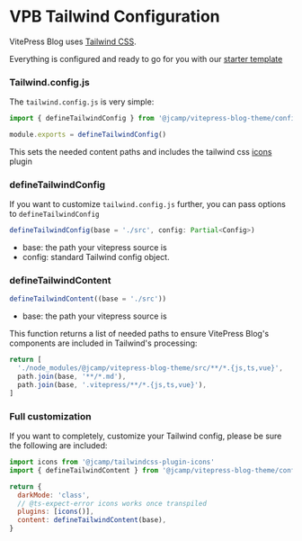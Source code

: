 # VPB Tailwind Configuration

VitePress Blog uses [Tailwind CSS](https://tailwindcss.com).

Everything is configured and ready to go for you with our [starter template](https://github.com/jcamp-code/starter-vitepress-blog)

### Tailwind.config.js

The `tailwind.config.js` is very simple:

```js
import { defineTailwindConfig } from '@jcamp/vitepress-blog-theme/config'

module.exports = defineTailwindConfig()
```

This sets the needed content paths and includes the tailwind css [icons](./icons) plugin

### defineTailwindConfig

If you want to customize `tailwind.config.js` further, you can pass options to `defineTailwindConfig`

```ts
defineTailwindConfig(base = './src', config: Partial<Config>)
```

- base: the path your vitepress source is
- config: standard Tailwind config object.

### defineTailwindContent

```ts
defineTailwindContent((base = './src'))
```

- base: the path your vitepress source is

This function returns a list of needed paths to ensure VitePress Blog's components are included in Tailwind's processing:

```js
return [
  './node_modules/@jcamp/vitepress-blog-theme/src/**/*.{js,ts,vue}',
  path.join(base, '**/*.md'),
  path.join(base, '.vitepress/**/*.{js,ts,vue}'),
]
```

### Full customization

If you want to completely, customize your Tailwind config, please be sure the following are included:

```js
import icons from '@jcamp/tailwindcss-plugin-icons'
import { defineTailwindContent } from '@jcamp/vitepress-blog-theme/config'

return {
  darkMode: 'class',
  // @ts-expect-error icons works once transpiled
  plugins: [icons()],
  content: defineTailwindContent(base),
}
```
